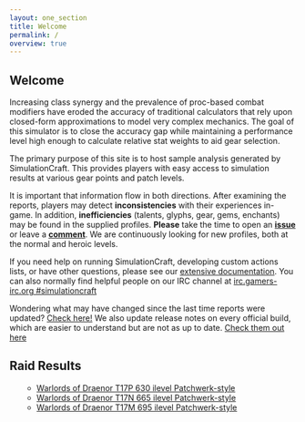 ```yaml
---
layout: one_section
title: Welcome
permalink: /
overview: true
---
```

## Welcome

Increasing class synergy and the prevalence of proc-based combat modifiers have eroded the accuracy of traditional 
calculators that rely upon closed-form approximations to model very complex mechanics. The goal of this simulator is 
to close the accuracy gap while maintaining a performance level high enough to calculate relative stat weights to aid 
gear selection.

The primary purpose of this site is to host sample analysis generated by SimulationCraft. This provides players with 
easy access to simulation results at various gear points and patch levels.
      
It is important that information flow in both directions. After examining the reports, players may detect 
**inconsistencies** with their experiences in-game. In addition, <b>inefficiencies</b> (talents, glyphs, gear, 
gems, enchants) may be found in the supplied profiles. <b>Please</b> take the time to open an 
[**issue**](http://code.google.com/p/simulationcraft/issues/list) or leave a 
[**comment**](http://code.google.com/p/simulationcraft/wiki/Feedback). We are continuously looking for new profiles, 
both at the normal and heroic levels.

If you need help on running SimulationCraft, developing custom actions lists, or have other questions, please see our 
[extensive documentation](http://code.google.com/p/simulationcraft/wiki/StartersGuide). You can also normally find 
helpful people on our IRC channel at [irc.gamers-irc.org #simulationcraft](http://chat.mibbit.com/?server=irc.gamers-irc.org&amp;channel=%23simulationcraft)

Wondering what may have changed since the last time reports were updated? [Check here!](https://code.google.com/p/simulationcraft/source/list)
We also update release notes on every official build, which are easier to understand but are not as up to date. [Check them out here](http://www.simulationcraft.org/download.html)
  
<h2 class="toggle open">Raid Results</h2>
<div class="toggle-content">
  <ul>
    <ul>
      <li><a href="{{ site.url }}/reports/Raid_T17P.html">Warlords of Draenor T17P 630 ilevel Patchwerk-style</a></li>
      <li><a href="{{ site.url }}/reports/Raid_T17N.html">Warlords of Draenor T17N 665 ilevel Patchwerk-style</a></li>
      <li><a href="{{ site.url }}/reports/Raid_T17M.html">Warlords of Draenor T17M 695 ilevel Patchwerk-style</a></li>
    </ul>
  </ul>
</div>